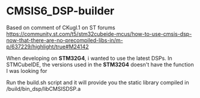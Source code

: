 # CMSIS6_DSP-builder

Based on comment of CKugl.1 on ST forums
https://community.st.com/t5/stm32cubeide-mcus/how-to-use-cmsis-dsp-now-that-there-are-no-precompiled-libs-in/m-p/637229/highlight/true#M24142

When developing on **STM32G4**, i wanted to use the latest DSPs.
In STMCubeIDE, the versions used in the **STM32G4** doesn't have the function I was looking for

Run the build.sh script and it will provide you the static library compiled in /build/bin_dsp/libCMSISDSP.a
